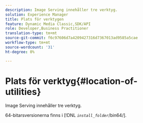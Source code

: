 ```yaml
---
description: Image Serving innehåller tre verktyg.
solution: Experience Manager
title: Plats för verktygen
feature: Dynamic Media Classic,SDK/API
role: Developer,Business Practitioner
translation-type: tm+mt
source-git-commit: f6c97606d7a4209427316d7367013ad9585a5cae
workflow-type: tm+mt
source-wordcount: '31'
ht-degree: 0%

---
```



# Plats för verktyg{#location-of-utilities}

Image Serving innehåller tre verktyg.

64-bitarsversionerna finns i [!DNL *`install_folder`*/bin64/].
